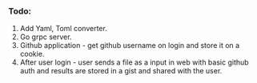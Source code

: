 ### Todo:

1. Add Yaml, Toml converter.
2. Go grpc server.
3. Github application - get github username on login and store it on a cookie.
4. After user login - user sends a file as a input in web with basic github auth and results are stored in a gist and shared with the user.
